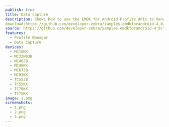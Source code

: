```yaml
---
publish: true
title: Data Capture
description: Shows how to use the EMDK for Android Profile APIs to manage Data Capture profiles.
download:https://github.com/developer-zebra/samples-emdkforandroid-4_0/archive/ProfileDataCaptureSample1.zip
source: https://github.com/developer-zebra/samples-emdkforandroid-4_0/tree/ProfileDataCaptureSample1
features: 
  - Profile Manager
  - Data Capture
devices: 
  - MC18KK
  - MC32N0JB
  - MC40JB
  - MC40KK
  - MC67JB
  - MC92KK
  - TC55JB
  - TC55KK
  - TC70KK
  - TC75KK
image: 1.png
screenshots: 
  - 1.png
  - 2.png
  - 3.png
---
```


